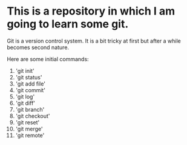 # This is a repository in which I am going to learn some git.

Git is a version control system.
It is a bit tricky at first but after a while becomes second nature.

Here are some initial commands:

1. 'git init'
2. 'git status'
3. 'git add file'
4. 'git commit'
5. 'git log'
6. 'git diff'
7. 'git branch'
8. 'git checkout'
9. 'git reset'
10. 'git merge'
11. 'git remote'
